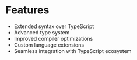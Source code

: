 # Features

- Extended syntax over TypeScript
- Advanced type system
- Improved compiler optimizations
- Custom language extensions
- Seamless integration with TypeScript ecosystem

